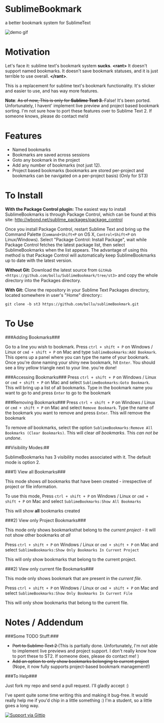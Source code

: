 SublimeBookmark
===============

a better bookmark system for SublimeText

![demo gif](http://i.imgur.com/gtjChPG.gif)

Motivation
==========

Let's face it: sublime text's bookmark system __sucks__.
 __\<rant\>__
 It doesn't support named bookmarks. It doesn't save bookmark statuses, and it is just terrible to use overall.
  __\</rant\>__.

This is a replacement for sublime text's bookmark functionality. It's slicker and easier to use, and has way more features. 

**Note**: <del> As of now, This is only for **Sublime Text 3**. </del> False! It's been ported. Unfortunately, I havent' implement live preview and project based bookmark sorting. I'm not sure how to port these features over to Sublime Text 2. If someone knows, please do contact me!d


Features
========

* Named bookmarks
* Bookmarks are saved across sessions
* Goto any bookmark in the project
* Add any number of bookmarks (not just 12).
* Project based bookmarks (bookmarks are stored per-project and bookmarks can be navigated on a per-project basis) (Only for ST3)

To Install
==========

<!-- this is copy-pasted from sublimeCodeIntel. Thanks for the great description! -->

**With the Package Control plugin:** The easiest way to install SublimeBookmarks is through Package Control, which can be found at this site: http://wbond.net/sublime_packages/package_control

Once you install Package Control, restart Sublime Text and bring up the Command Palette (``Command+Shift+P`` on OS X, ``Control+Shift+P`` on Linux/Windows). Select "Package Control: Install Package", wait while Package Control fetches the latest package list, then select SublimeBookmarks when the list appears. The advantage of using this method is that Package Control will automatically keep SublimeBookmarks up to date with the latest version.



**Without Git:** Download the latest source from `GitHub <https://github.com/bollu/SublimeBookmark/tree/st3>` and copy the whole directory into the Packages directory.

**With Git:** Clone the repository in your Sublime Text Packages directory, located somewhere in user's "Home" directory::

	git clone -b st3 https://github.com/bollu/sublimeBookmark.git

To Use
======

###Adding Bookmarks###

Go to a line you wish to bookmark. Press ```ctrl + shift + P``` on Windows / Linux or ```cmd + shift + P``` on Mac and type ```SublimeBookmarks:Add Bookmark```. This opens up a panel where you can type the name of your bookmark. Once you're done naming your shiny new bookmark, hit ```Enter```. You should see a tiny yellow triangle next to your line. you're done!


###Accessing Bookmarks###
Press ```ctrl + shift + P```  on Windows / Linux or ```cmd + shift + P``` on Mac and select ```SublimeBookmarks:Goto Bookmark```. This will bring up a list of all bookmarks. Type in the bookmark name you want to go to and press ```Enter``` to go to the bookmark 


###Removing Bookmarks###
Press ```ctrl + shift + P```  on Windows / Linux or ```cmd + shift + P``` on Mac and select ```Remove Bookmark```. Type the name of the bookmark you want to remove and press ```Enter```. This will remove the bookmark

To remove _all_ bookmarks, select the option ```SublimeBookmarks:Remove All Bookmarks (Clear Bookmarks)```. This will clear _all bookmarks_. This _can not be undone_.  



##Visibility Modes:##

SublimeBookmarks has 3 visibility modes associated with it.
The default mode is option 2.

###1) View all Bookmarks###

 This mode shows *all* bookmarks that have been created - irrespective of project or file information.


 To use this mode, Press ```ctrl + shift + P```  on Windows / Linux or ```cmd + shift + P``` on Mac and select ```SublimeBookmarks:Show All Bookmarks```

 This will show __all__ bookmarks created


###2) View only Project Bookmarks###

 This mode only shows bookmarksthat belong to the *current project* - it will not show other bookmarks *at all*

 Press ```ctrl + shift + P```  on Windows / Linux or ```cmd + shift + P``` on Mac and select ```SublimeBookmarks:Show Only Bookmarks In Current Project```

This will only show bookmarks that belong to the current project.

###2) View only current file Bookmarks###

 This mode only shows bookmark that are present in the *current file*.

 Press ```ctrl + shift + P```  on Windows / Linux or ```cmd + shift + P``` on Mac and select ```SublimeBookmarks:Show Only Bookmarks In Current File```

This will only show bookmarks that belong to the current file.

Notes / Addendum
================

###Some TODO Stuff:###

* <del>Port to Sublime Text 2 </del> (This is partially done. Unfortunately, I'm not able to implement live previews and project support. I don't really know how to port these to ST2. If someone does, please do contact me! )
* <del>Add an option to only show bookmarks belonging to current project </del>   (Nope, it now fully supports project-based bookmark management!)


###To Help###

Just fork my repo and send a pull request. I'll gladly accept :)

I've spent quite some time writing this and making it bug-free. It would really help me if you'd chip in a little something :) I'm a student, so a little goes a long way.

[![Support via Gittip](https://rawgithub.com/twolfson/gittip-badge/0.1.0/dist/gittip.png)](https://www.gittip.com/bollu/)

